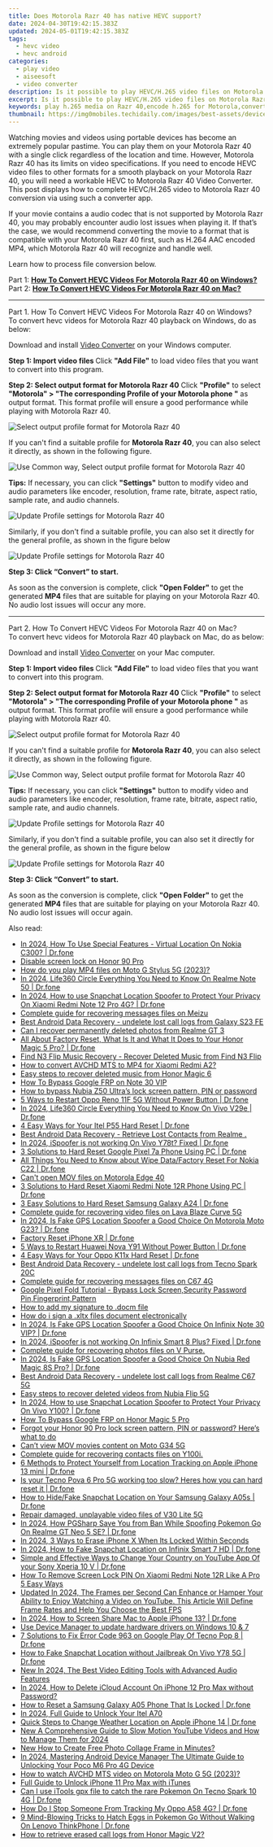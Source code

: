 ```yaml
---
title: Does Motorola Razr 40 has native HEVC support?
date: 2024-04-30T19:42:15.383Z
updated: 2024-05-01T19:42:15.383Z
tags: 
  - hevc video
  - hevc android
categories: 
  - play video
  - aiseesoft
  - video converter
description: Is it possible to play HEVC/H.265 video files on Motorola Razr 40? With HEVC to Motorola Razr 40 video converter installed, it won’t be a problem to convert HEVC video files for playing on Motorola Razr 40 smoothly.
excerpt: Is it possible to play HEVC/H.265 video files on Motorola Razr 40? With HEVC to Motorola Razr 40 video converter installed, it won’t be a problem to convert HEVC video files for playing on Motorola Razr 40 smoothly.
keywords: play h.265 media on Razr 40,encode h.265 for Motorola,convert hevc for Razr 40,hevc to Motorola converter for windows,convert x265 for Razr 40 playing,play hevc video on Motorola Razr 40,hevc file not supported in Motorola Razr 40,video to hevc converter for android,android h265 to 264 converter,h.265 hevc video converter for android,tv Motorola hevc 265,720p to 4k converter for android
thumbnail: https://img0mobiles.techidaily.com/images/best-assets/devices/motorola/motorola-razr-40/4.jpg
---
```



<div class="atpl-content atpl-for-aiseesoft-video-converter play-hevc-video-on-android">

<div class="atpl-post-description-part-1">
<div class="tpl-content-sub-paragraph-normal">
    <p>
      Watching movies and videos using portable devices has become an extremely popular pastime. You can play them on your Motorola Razr 40 with a single click regardless of the location and time. However, Motorola Razr 40 has its limits on video specifications. If you need to encode HEVC video files to other formats for a smooth playback on your Motorola Razr 40, you will need a workable HEVC to Motorola Razr 40 Video Converter. This post displays how to complete HEVC/H.265 video to Motorola Razr 40 conversion via using such a converter app.
    </p>
  </div>
</div>

<div class="atpl-post-device-model-description">

</div>



<div class="atpl-post-description-part-2">
<div class="tpl-content-sub-paragraph-content">
  <p>
      If your movie contains a audio codec that is not supported by Motorola Razr 40, you may probably encounter audio lost issues when playing it. If that’s the case, we would recommend converting the movie to a format that is compatible with your Motorola Razr 40 first, such as H.264 AAC encoded MP4, which Motorola Razr 40 will recognize and handle well.
  </p>
  <p>
      Learn how to process file conversion below.
  </p>
</div>
</div>


Part 1: <strong><a href="#p1">How To Convert HEVC Videos For Motorola Razr 40 on Windows?</a></strong>
Part 2: <strong><a href="#p2">How To Convert HEVC Videos For Motorola Razr 40 on Mac?</a></strong>



<!-- Part 1 -->
<a id="p1" name="p1" ></a><hr>

<div class="atpl-step-part-style">Part 1. How To Convert HEVC Videos For Motorola Razr 40 on Windows?</div>
To convert hevc videos for Motorola Razr 40 playback on Windows, do as below:

Download and install <a class="atpl-step-content-a-style" href="https://tools.techidaily.com/aiseesoft-total-video-converter/" >Video Converter</a> on your Windows computer.

<strong>Step 1: Import video files </strong>
Click <b>"Add File"</b> to load video files that you want to convert into this program.

<strong>Step 2: Select output format for Motorola Razr 40</strong>
Click <b>"Profile"</b> to select <b>"Motorola" > "The corresponding Profile of your Motorola phone "</b> as output format. This format profile will ensure a good performance while playing with Motorola Razr 40.

<img src="https://tools.techidaily.com/images/apps/aiseesoft/video-converter/devices/moto/fv.mp4/win/profile-3.png" class="atpl-imgstyle" alt="Select output profile format for Motorola Razr 40" />

If you can't find a suitable profile for **Motorola Razr 40**, you can also select it directly, as shown in the following figure.

<img src="https://tools.techidaily.com/images/apps/aiseesoft/video-converter/devices/common_android/fv.mp4/win/profile.png" class="atpl-imgstyle" alt="Use Common way, Select output profile format for Motorola Razr 40" />

<strong>Tips:</strong>
If necessary, you can click <b>"Settings"</b> button to modify video and audio parameters like encoder, resolution, frame rate, bitrate, aspect ratio, sample rate, and audio channels. 

<img src="https://tools.techidaily.com/images/apps/aiseesoft/video-converter/devices/moto/fv.mp4/win/settings-4.png" class="atpl-imgstyle"  alt="Update Profile settings for Motorola Razr 40" />

Similarly, if you don't find a suitable profile, you can also set it directly for the general profile, as shown in the figure below

<img src="https://tools.techidaily.com/images/apps/aiseesoft/video-converter/devices/common_android/fv.mp4/win/settings.png" class="atpl-imgstyle"  alt="Update Profile settings for Motorola Razr 40" />

<strong>Step 3: Click “Convert” to start.</strong>

As soon as the conversion is complete, click <b>"Open Folder"</b> to get the generated <b>MP4</b> files that are suitable for playing on your Motorola Razr 40. No audio lost issues will occur any more.

<!-- Part 2 -->
<a id="p2" name="p2"></a><hr>

<div class="atpl-step-part-style">Part 2. How To Convert HEVC Videos For Motorola Razr 40 on Mac?</div>
To convert hevc videos for Motorola Razr 40 playback on Mac, do as below:

Download and install <a class="atpl-step-content-a-style" href="https://tools.techidaily.com/aiseesoft-total-video-converter/" >Video Converter</a> on your Mac computer.

<strong>Step 1: Import video files </strong>
Click <b>"Add File"</b> to load video files that you want to convert into this program.

<strong>Step 2: Select output format for Motorola Razr 40</strong>
Click <b>"Profile"</b> to select <b>"Motorola" > "The corresponding Profile of your Motorola phone "</b> as output format. This format profile will ensure a good performance while playing with Motorola Razr 40.

<img src="https://tools.techidaily.com/images/apps/aiseesoft/video-converter/devices/moto/fv.mp4/mac/profile.png" class="atpl-imgstyle" alt="Select output profile format for Motorola Razr 40" />

If you can't find a suitable profile for **Motorola Razr 40**, you can also select it directly, as shown in the following figure.

<img src="https://tools.techidaily.com/images/apps/aiseesoft/video-converter/devices/common_android/fv.mp4/mac/profile.png" class="atpl-imgstyle" alt="Use Common way, Select output profile format for Motorola Razr 40" />

<strong>Tips:</strong>
If necessary, you can click <b>"Settings"</b> button to modify video and audio parameters like encoder, resolution, frame rate, bitrate, aspect ratio, sample rate, and audio channels. 

<img src="https://tools.techidaily.com/images/apps/aiseesoft/video-converter/devices/moto/fv.mp4/mac/settings.png" class="atpl-imgstyle"  alt="Update Profile settings for Motorola Razr 40" />

Similarly, if you don't find a suitable profile, you can also set it directly for the general profile, as shown in the figure below

<img src="https://tools.techidaily.com/images/apps/aiseesoft/video-converter/devices/common_android/fv.mp4/win/settings.png" class="atpl-imgstyle"  alt="Update Profile settings for Motorola Razr 40" />

<strong>Step 3: Click “Convert” to start.</strong>

As soon as the conversion is complete, click <b>"Open Folder"</b> to get the generated <b>MP4</b> files that are suitable for playing on your Motorola Razr 40. No audio lost issues will occur again.


<ins class="adsbygoogle"
     style="display:block"
     data-ad-client="ca-pub-7571918770474297"
     data-ad-slot="8358498916"
     data-ad-format="auto"
     data-full-width-responsive="true"></ins>


</div>
<ins class="adsbygoogle"
    style="display:block"
    data-ad-format="autorelaxed"
    data-ad-client="ca-pub-7571918770474297"
    data-ad-slot="1223367746"></ins>

<span class="atpl-alsoreadstyle">Also read:</span>
<div><ul>
<li><a href="https://phone-solutions.techidaily.com/in-2024-how-to-use-special-features-virtual-location-on-nokia-c300-drfone-by-drfone-virtual-android/"><u>In 2024, How To Use Special Features - Virtual Location On Nokia C300? | Dr.fone</u></a></li>
<li><a href="https://phone-solutions.techidaily.com/disable-screen-lock-on-honor-90-pro-by-drfone-android-unlock-android-unlock/"><u>Disable screen lock on Honor 90 Pro</u></a></li>
<li><a href="https://phone-solutions.techidaily.com/how-do-you-play-mp4-files-on-moto-g-stylus-5g-2023-by-aiseesoft-video-converter-play-mp4-on-android/"><u>How do you play MP4 files on Moto G Stylus 5G (2023)?</u></a></li>
<li><a href="https://phone-solutions.techidaily.com/in-2024-life360-circle-everything-you-need-to-know-on-realme-note-50-drfone-by-drfone-virtual-android/"><u>In 2024, Life360 Circle Everything You Need to Know On Realme Note 50 | Dr.fone</u></a></li>
<li><a href="https://phone-solutions.techidaily.com/in-2024-how-to-use-snapchat-location-spoofer-to-protect-your-privacy-on-xiaomi-redmi-note-12-pro-4g-drfone-by-drfone-virtual-android/"><u>In 2024, How to use Snapchat Location Spoofer to Protect Your Privacy On Xiaomi Redmi Note 12 Pro 4G? | Dr.fone</u></a></li>
<li><a href="https://phone-solutions.techidaily.com/complete-guide-for-recovering-messages-files-on-meizu-by-fonelab-android-recover-messages/"><u>Complete guide for recovering messages files on Meizu</u></a></li>
<li><a href="https://phone-solutions.techidaily.com/best-android-data-recovery-undelete-lost-call-logs-from-galaxy-s23-fe-by-fonelab-android-recover-call-logs/"><u>Best Android Data Recovery - undelete lost call logs from Galaxy S23 FE</u></a></li>
<li><a href="https://phone-solutions.techidaily.com/can-i-recover-permanently-deleted-photos-from-realme-gt-3-by-stellar-photo-recovery-android-mobile-photo-recover/"><u>Can I recover permanently deleted photos from Realme GT 3</u></a></li>
<li><a href="https://phone-solutions.techidaily.com/all-about-factory-reset-what-is-it-and-what-it-does-to-your-honor-magic-5-pro-drfone-by-drfone-reset-android-reset-android/"><u>All About Factory Reset, What Is It and What It Does to Your Honor Magic 5 Pro? | Dr.fone</u></a></li>
<li><a href="https://phone-solutions.techidaily.com/find-n3-flip-music-recovery-recover-deleted-music-from-find-n3-flip-by-fonelab-android-recover-music/"><u>Find N3 Flip Music Recovery - Recover Deleted Music from Find N3 Flip</u></a></li>
<li><a href="https://phone-solutions.techidaily.com/how-to-convert-avchd-mts-to-mp4-for-xiaomi-redmi-a2-by-aiseesoft-video-converter-play-mts-on-android/"><u>How to convert AVCHD MTS to MP4 for Xiaomi Redmi A2?</u></a></li>
<li><a href="https://phone-solutions.techidaily.com/easy-steps-to-recover-deleted-music-from-honor-magic-6-by-fonelab-android-recover-music/"><u>Easy steps to recover deleted music from Honor Magic 6</u></a></li>
<li><a href="https://phone-solutions.techidaily.com/how-to-bypass-google-frp-on-note-30-vip-by-drfone-android-unlock-remove-google-frp/"><u>How To Bypass Google FRP on Note 30 VIP</u></a></li>
<li><a href="https://phone-solutions.techidaily.com/how-to-bypass-nubia-z50-ultra-s-lock-screen-pattern-pin-or-password-by-drfone-android-unlock-android-unlock/"><u>How to bypass Nubia Z50 Ultra’s lock screen pattern, PIN or password</u></a></li>
<li><a href="https://phone-solutions.techidaily.com/5-ways-to-restart-oppo-reno-11f-5g-without-power-button-drfone-by-drfone-reset-android-reset-android/"><u>5 Ways to Restart Oppo Reno 11F 5G Without Power Button | Dr.fone</u></a></li>
<li><a href="https://phone-solutions.techidaily.com/in-2024-life360-circle-everything-you-need-to-know-on-vivo-v29e-drfone-by-drfone-virtual-android/"><u>In 2024, Life360 Circle Everything You Need to Know On Vivo V29e | Dr.fone</u></a></li>
<li><a href="https://phone-solutions.techidaily.com/4-easy-ways-for-your-itel-p55-hard-reset-drfone-by-drfone-reset-android-reset-android/"><u>4 Easy Ways for Your Itel P55 Hard Reset | Dr.fone</u></a></li>
<li><a href="https://phone-solutions.techidaily.com/best-android-data-recovery-retrieve-lost-contacts-from-realme-by-fonelab-android-recover-contacts/"><u>Best Android Data Recovery - Retrieve Lost Contacts from Realme .</u></a></li>
<li><a href="https://phone-solutions.techidaily.com/in-2024-ispoofer-is-not-working-on-vivo-y78t-fixed-drfone-by-drfone-virtual-android/"><u>In 2024, iSpoofer is not working On Vivo Y78t? Fixed | Dr.fone</u></a></li>
<li><a href="https://phone-solutions.techidaily.com/3-solutions-to-hard-reset-google-pixel-7a-phone-using-pc-drfone-by-drfone-reset-android-reset-android/"><u>3 Solutions to Hard Reset Google Pixel 7a Phone Using PC | Dr.fone</u></a></li>
<li><a href="https://phone-solutions.techidaily.com/all-things-you-need-to-know-about-wipe-datafactory-reset-for-nokia-c22-drfone-by-drfone-reset-android-reset-android/"><u>All Things You Need to Know about Wipe Data/Factory Reset For Nokia C22 | Dr.fone</u></a></li>
<li><a href="https://phone-solutions.techidaily.com/cant-open-mov-files-on-motorola-edge-40-by-aiseesoft-video-converter-play-mov-on-android/"><u>Can't open MOV files on Motorola Edge 40</u></a></li>
<li><a href="https://phone-solutions.techidaily.com/3-solutions-to-hard-reset-xiaomi-redmi-note-12r-phone-using-pc-drfone-by-drfone-reset-android-reset-android/"><u>3 Solutions to Hard Reset Xiaomi Redmi Note 12R Phone Using PC | Dr.fone</u></a></li>
<li><a href="https://phone-solutions.techidaily.com/3-easy-solutions-to-hard-reset-samsung-galaxy-a24-drfone-by-drfone-reset-android-reset-android/"><u>3 Easy Solutions to Hard Reset Samsung Galaxy A24 | Dr.fone</u></a></li>
<li><a href="https://phone-solutions.techidaily.com/complete-guide-for-recovering-video-files-on-lava-blaze-curve-5g-by-fonelab-android-recover-video/"><u>Complete guide for recovering video files on Lava Blaze Curve 5G</u></a></li>
<li><a href="https://phone-solutions.techidaily.com/in-2024-is-fake-gps-location-spoofer-a-good-choice-on-motorola-moto-g23-drfone-by-drfone-virtual-android/"><u>In 2024, Is Fake GPS Location Spoofer a Good Choice On Motorola Moto G23? | Dr.fone</u></a></li>
<li><a href="https://phone-solutions.techidaily.com/factory-reset-iphone-xr-drfone-by-drfone-ios-system-repair-ios-system-repair/"><u>Factory Reset iPhone XR | Dr.fone</u></a></li>
<li><a href="https://phone-solutions.techidaily.com/5-ways-to-restart-huawei-nova-y91-without-power-button-drfone-by-drfone-reset-android-reset-android/"><u>5 Ways to Restart Huawei Nova Y91 Without Power Button | Dr.fone</u></a></li>
<li><a href="https://phone-solutions.techidaily.com/4-easy-ways-for-your-oppo-k11x-hard-reset-drfone-by-drfone-reset-android-reset-android/"><u>4 Easy Ways for Your Oppo K11x Hard Reset | Dr.fone</u></a></li>
<li><a href="https://phone-solutions.techidaily.com/best-android-data-recovery-undelete-lost-call-logs-from-tecno-spark-20c-by-fonelab-android-recover-call-logs/"><u>Best Android Data Recovery - undelete lost call logs from Tecno Spark 20C</u></a></li>
<li><a href="https://phone-solutions.techidaily.com/complete-guide-for-recovering-messages-files-on-c67-4g-by-fonelab-android-recover-messages/"><u>Complete guide for recovering messages files on C67 4G</u></a></li>
<li><a href="https://phone-solutions.techidaily.com/google-pixel-fold-tutorial-bypass-lock-screen-security-password-pin-fingerprint-pattern-by-drfone-android-unlock-android-unlock/"><u>Google Pixel Fold Tutorial - Bypass Lock Screen,Security Password Pin,Fingerprint,Pattern</u></a></li>
<li><a href="https://phone-solutions.techidaily.com/how-to-add-my-signature-to-docm-file-by-ldigisigner-sign-a-word-sign-a-word/"><u>How to add my signature to .docm file</u></a></li>
<li><a href="https://phone-solutions.techidaily.com/how-do-i-sign-a-xltx-files-document-electronically-by-ldigisigner-sign-a-excel-sign-a-excel/"><u>How do i sign a .xltx files document electronically</u></a></li>
<li><a href="https://phone-solutions.techidaily.com/in-2024-is-fake-gps-location-spoofer-a-good-choice-on-infinix-note-30-vip-drfone-by-drfone-virtual-android/"><u>In 2024, Is Fake GPS Location Spoofer a Good Choice On Infinix Note 30 VIP? | Dr.fone</u></a></li>
<li><a href="https://phone-solutions.techidaily.com/in-2024-ispoofer-is-not-working-on-infinix-smart-8-plus-fixed-drfone-by-drfone-virtual-android/"><u>In 2024, iSpoofer is not working On Infinix Smart 8 Plus? Fixed | Dr.fone</u></a></li>
<li><a href="https://phone-solutions.techidaily.com/complete-guide-for-recovering-photos-files-on-v-purse-by-fonelab-android-recover-photos/"><u>Complete guide for recovering photos files on V Purse.</u></a></li>
<li><a href="https://phone-solutions.techidaily.com/in-2024-is-fake-gps-location-spoofer-a-good-choice-on-nubia-red-magic-8s-pro-drfone-by-drfone-virtual-android/"><u>In 2024, Is Fake GPS Location Spoofer a Good Choice On Nubia Red Magic 8S Pro? | Dr.fone</u></a></li>
<li><a href="https://phone-solutions.techidaily.com/best-android-data-recovery-undelete-lost-call-logs-from-realme-c67-5g-by-fonelab-android-recover-call-logs/"><u>Best Android Data Recovery - undelete lost call logs from Realme C67 5G</u></a></li>
<li><a href="https://phone-solutions.techidaily.com/easy-steps-to-recover-deleted-videos-from-nubia-flip-5g-by-fonelab-android-recover-video/"><u>Easy steps to recover deleted videos from Nubia Flip 5G</u></a></li>
<li><a href="https://phone-solutions.techidaily.com/in-2024-how-to-use-snapchat-location-spoofer-to-protect-your-privacy-on-vivo-y100-drfone-by-drfone-virtual-android/"><u>In 2024, How to use Snapchat Location Spoofer to Protect Your Privacy On Vivo Y100? | Dr.fone</u></a></li>
<li><a href="https://phone-solutions.techidaily.com/how-to-bypass-google-frp-on-honor-magic-5-pro-by-drfone-android-unlock-remove-google-frp/"><u>How To Bypass Google FRP on Honor Magic 5 Pro</u></a></li>
<li><a href="https://phone-solutions.techidaily.com/forgot-your-honor-90-pro-lock-screen-pattern-pin-or-password-here-s-what-to-do-by-drfone-android-unlock-android-unlock/"><u>Forgot your Honor 90 Pro lock screen pattern, PIN or password? Here’s what to do</u></a></li>
<li><a href="https://phone-solutions.techidaily.com/can-t-view-mov-movies-content-on-moto-g34-5g-by-aiseesoft-video-converter-play-mov-on-android/"><u>Can’t view MOV movies content on Moto G34 5G</u></a></li>
<li><a href="https://phone-solutions.techidaily.com/complete-guide-for-recovering-contacts-files-on-y100i-by-fonelab-android-recover-contacts/"><u>Complete guide for recovering contacts files on Y100i.</u></a></li>
<li><a href="https://iphone-location.techidaily.com/6-methods-to-protect-yourself-from-location-tracking-on-apple-iphone-13-mini-drfone-by-drfone-virtual-ios/"><u>6 Methods to Protect Yourself from Location Tracking on Apple iPhone 13 mini | Dr.fone</u></a></li>
<li><a href="https://techidaily.com/is-your-tecno-pova-6-pro-5g-working-too-slow-heres-how-you-can-hard-reset-it-drfone-by-drfone-reset-android-reset-android/"><u>Is your Tecno Pova 6 Pro 5G working too slow? Heres how you can hard reset it | Dr.fone</u></a></li>
<li><a href="https://location-social.techidaily.com/how-to-hidefake-snapchat-location-on-your-samsung-galaxy-a05s-drfone-by-drfone-virtual-android/"><u>How to Hide/Fake Snapchat Location on Your Samsung Galaxy A05s | Dr.fone</u></a></li>
<li><a href="https://techidaily.com/repair-damaged-unplayable-video-files-of-v30-lite-5g-by-stellar-video-repair-mobile-video-repair/"><u>Repair damaged, unplayable video files of V30 Lite 5G</u></a></li>
<li><a href="https://pokemon-go-android.techidaily.com/in-2024-how-pgsharp-save-you-from-ban-while-spoofing-pokemon-go-on-realme-gt-neo-5-se-drfone-by-drfone-virtual-android/"><u>In 2024, How PGSharp Save You from Ban While Spoofing Pokemon Go On Realme GT Neo 5 SE? | Dr.fone</u></a></li>
<li><a href="https://ios-unlock.techidaily.com/in-2024-3-ways-to-erase-iphone-x-when-its-locked-within-seconds-by-drfone-ios/"><u>In 2024, 3 Ways to Erase iPhone X When Its Locked Within Seconds</u></a></li>
<li><a href="https://fix-guide.techidaily.com/in-2024-how-to-fake-snapchat-location-on-infinix-smart-7-hd-drfone-by-drfone-virtual-android/"><u>In 2024, How to Fake Snapchat Location on Infinix Smart 7 HD | Dr.fone</u></a></li>
<li><a href="https://location-social.techidaily.com/simple-and-effective-ways-to-change-your-country-on-youtube-app-of-your-sony-xperia-10-v-drfone-by-drfone-virtual-android/"><u>Simple and Effective Ways to Change Your Country on YouTube App Of your Sony Xperia 10 V | Dr.fone</u></a></li>
<li><a href="https://unlock-android.techidaily.com/how-to-remove-screen-lock-pin-on-xiaomi-redmi-note-12r-like-a-pro-5-easy-ways-by-drfone-android/"><u>How To Remove Screen Lock PIN On Xiaomi Redmi Note 12R Like A Pro 5 Easy Ways</u></a></li>
<li><a href="https://ai-video-editing.techidaily.com/updated-in-2024-the-frames-per-second-can-enhance-or-hamper-your-ability-to-enjoy-watching-a-video-on-youtube-this-article-will-define-frame-rates-and-help-/"><u>Updated In 2024, The Frames per Second Can Enhance or Hamper Your Ability to Enjoy Watching a Video on YouTube. This Article Will Define Frame Rates and Help You Choose the Best FPS</u></a></li>
<li><a href="https://screen-mirror.techidaily.com/in-2024-how-to-screen-share-mac-to-apple-iphone-13-drfone-by-drfone-ios/"><u>In 2024, How to Screen Share Mac to Apple iPhone 13? | Dr.fone</u></a></li>
<li><a href="https://techidaily.com/use-device-manager-to-update-hardware-drivers-on-windows-10-and-7-by-drivereasy-guide/"><u>Use Device Manager to update hardware drivers on Windows 10 & 7</u></a></li>
<li><a href="https://howto.techidaily.com/7-solutions-to-fix-error-code-963-on-google-play-of-tecno-pop-8-drfone-by-drfone-fix-android-problems-fix-android-problems/"><u>7 Solutions to Fix Error Code 963 on Google Play Of Tecno Pop 8 | Dr.fone</u></a></li>
<li><a href="https://location-social.techidaily.com/how-to-fake-snapchat-location-without-jailbreak-on-vivo-y78-5g-drfone-by-drfone-virtual-android/"><u>How to Fake Snapchat Location without Jailbreak On Vivo Y78 5G | Dr.fone</u></a></li>
<li><a href="https://ai-video-apps.techidaily.com/new-in-2024-the-best-video-editing-tools-with-advanced-audio-features/"><u>New In 2024, The Best Video Editing Tools with Advanced Audio Features</u></a></li>
<li><a href="https://apple-account.techidaily.com/in-2024-how-to-delete-icloud-account-on-iphone-12-pro-max-without-password-by-drfone-ios/"><u>In 2024, How to Delete iCloud Account On iPhone 12 Pro Max without Password?</u></a></li>
<li><a href="https://techidaily.com/how-to-reset-a-samsung-galaxy-a05-phone-that-is-locked-drfone-by-drfone-reset-android-reset-android/"><u>How to Reset a Samsung Galaxy A05 Phone That Is Locked | Dr.fone</u></a></li>
<li><a href="https://unlock-android.techidaily.com/in-2024-full-guide-to-unlock-your-itel-a70-by-drfone-android/"><u>In 2024, Full Guide to Unlock Your Itel A70</u></a></li>
<li><a href="https://iphone-location.techidaily.com/quick-steps-to-change-weather-location-on-apple-iphone-14-drfone-by-drfone-virtual-ios/"><u>Quick Steps to Change Weather Location on Apple iPhone 14 | Dr.fone</u></a></li>
<li><a href="https://ai-video-editing.techidaily.com/new-a-comprehensive-guide-to-slow-motion-youtube-videos-and-how-to-manage-them-for-2024/"><u>New A Comprehensive Guide to Slow Motion YouTube Videos and How to Manage Them for 2024</u></a></li>
<li><a href="https://animation-videos.techidaily.com/new-how-to-create-free-photo-collage-frame-in-minutes/"><u>New How to Create Free Photo Collage Frame in Minutes?</u></a></li>
<li><a href="https://easy-unlock-android.techidaily.com/in-2024-mastering-android-device-manager-the-ultimate-guide-to-unlocking-your-poco-m6-pro-4g-device-by-drfone-android/"><u>In 2024, Mastering Android Device Manager The Ultimate Guide to Unlocking Your Poco M6 Pro 4G Device</u></a></li>
<li><a href="https://review-topics.techidaily.com/how-to-watch-avchd-mts-video-on-motorola-moto-g-5g-2023-by-aiseesoft-video-converter-play-mts-on-android/"><u>How to watch AVCHD MTS video on Motorola Moto G 5G (2023)?</u></a></li>
<li><a href="https://ios-unlock.techidaily.com/full-guide-to-unlock-iphone-11-pro-max-with-itunes-by-drfone-ios/"><u>Full Guide to Unlock iPhone 11 Pro Max with iTunes</u></a></li>
<li><a href="https://android-pokemon-go.techidaily.com/can-i-use-itools-gpx-file-to-catch-the-rare-pokemon-on-tecno-spark-10-4g-drfone-by-drfone-virtual-android/"><u>Can I use iTools gpx file to catch the rare Pokemon On Tecno Spark 10 4G | Dr.fone</u></a></li>
<li><a href="https://android-location-track.techidaily.com/how-do-i-stop-someone-from-tracking-my-oppo-a58-4g-drfone-by-drfone-virtual-android/"><u>How Do I Stop Someone From Tracking My Oppo A58 4G? | Dr.fone</u></a></li>
<li><a href="https://android-pokemon-go.techidaily.com/9-mind-blowing-tricks-to-hatch-eggs-in-pokemon-go-without-walking-on-lenovo-thinkphone-drfone-by-drfone-virtual-android/"><u>9 Mind-Blowing Tricks to Hatch Eggs in Pokemon Go Without Walking On Lenovo ThinkPhone | Dr.fone</u></a></li>
<li><a href="https://blog-min.techidaily.com/how-to-retrieve-erased-call-logs-from-honor-magic-v2-by-fonelab-android-recover-call-logs/"><u>How to retrieve erased call logs from Honor Magic V2?</u></a></li>
</ul></div>

